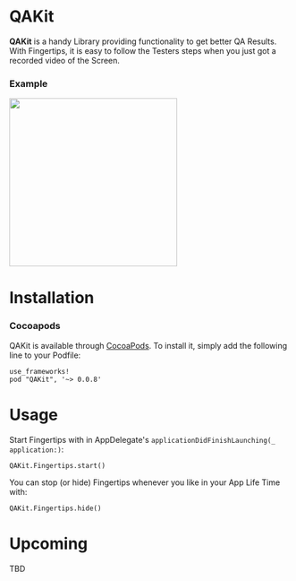 # QAKit

**QAKit** is a handy Library providing functionality to get better QA Results. With Fingertips, it is easy to follow the Testers steps when you just got a recorded video of the Screen.

### Example
<image src="Github/example.gif" width="300"/>

# Installation

### Cocoapods

QAKit is available through [CocoaPods](https://cocoapods.org/about). To install it, simply add the following line to your Podfile:

```
use_frameworks!
pod "QAKit", '~> 0.0.8'
```

# Usage

Start Fingertips with in AppDelegate's `applicationDidFinishLaunching(_ application:)`:

```
QAKit.Fingertips.start()
```

You can stop (or hide) Fingertips whenever you like in your App Life Time with:

```
QAKit.Fingertips.hide()
```

# Upcoming

TBD
